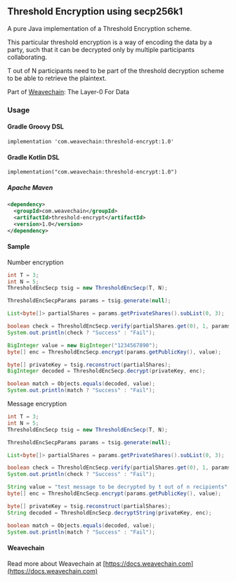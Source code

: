 ## Threshold Encryption using secp256k1

A pure Java implementation of a Threshold Encryption scheme.

This particular threshold encryption is a way of encoding the data by a party, such that it can be decrypted only by multiple participants collaborating.

T out of N participants need to be part of the threshold decryption scheme to be able to retrieve the plaintext.

Part of [Weavechain](https://weavechain.com): The Layer-0 For Data

### Usage

#### Gradle Groovy DSL

```
implementation 'com.weavechain:threshold-encrypt:1.0'
```

#### Gradle Kotlin DSL

```
implementation("com.weavechain:threshold-encrypt:1.0")
```

##### Apache Maven

```xml
<dependency>
  <groupId>com.weavechain</groupId>
  <artifactId>threshold-encrypt</artifactId>
  <version>1.0</version>
</dependency>
```

#### Sample

Number encryption

```java
int T = 3;
int N = 5;
ThresholdEncSecp tsig = new ThresholdEncSecp(T, N);

ThresholdEncSecpParams params = tsig.generate(null);

List<byte[]> partialShares = params.getPrivateShares().subList(0, 3);

boolean check = ThresholdEncSecp.verify(partialShares.get(0), 1, params.getPublicShares());
System.out.println(check ? "Success" : "Fail");

BigInteger value = new BigInteger("1234567890");
byte[] enc = ThresholdEncSecp.encrypt(params.getPublicKey(), value);

byte[] privateKey = tsig.reconstruct(partialShares);
BigInteger decoded = ThresholdEncSecp.decrypt(privateKey, enc);

boolean match = Objects.equals(decoded, value);
System.out.println(match ? "Success" : "Fail");
```

Message encryption

```java
int T = 3;
int N = 5;
ThresholdEncSecp tsig = new ThresholdEncSecp(T, N);

ThresholdEncSecpParams params = tsig.generate(null);

List<byte[]> partialShares = params.getPrivateShares().subList(0, 3);

boolean check = ThresholdEncSecp.verify(partialShares.get(0), 1, params.getPublicShares());
System.out.println(check ? "Success" : "Fail");

String value = "test message to be decrypted by t out of n recipients";
byte[] enc = ThresholdEncSecp.encrypt(params.getPublicKey(), value);

byte[] privateKey = tsig.reconstruct(partialShares);
String decoded = ThresholdEncSecp.decryptString(privateKey, enc);

boolean match = Objects.equals(decoded, value);
System.out.println(match ? "Success" : "Fail");
```

#### Weavechain

Read more about Weavechain at [https://docs.weavechain.com](https://docs.weavechain.com)